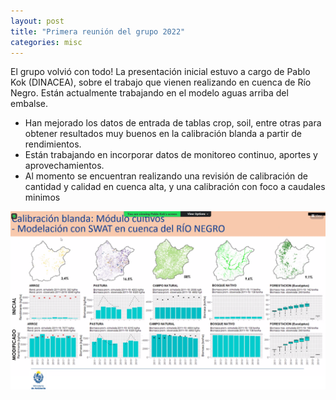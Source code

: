 ```yaml
---
layout: post
title: "Primera reunión del grupo 2022"
categories: misc
---
```


El grupo volvió con todo! La presentación inicial estuvo a cargo de Pablo Kok (DINACEA), sobre el trabajo que vienen realizando en cuenca de Río Negro. Están actualmente trabajando en el modelo aguas arriba del embalse.  
* Han mejorado los datos de entrada de tablas crop, soil, entre otras para obtener resultados muy buenos en la calibración blanda a partir de rendimientos.
* Están trabajando en incorporar datos de monitoreo continuo, aportes y  aprovechamientos. 
* Al momento se encuentran realizando una revisión de calibración de cantidad y calidad en cuenca alta, y una calibración con foco a caudales minimos

![slide1](/images/pptpres1.png)


